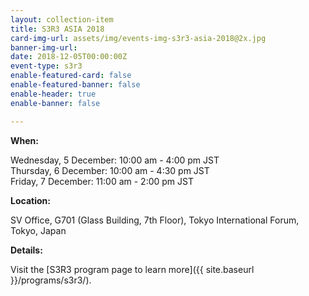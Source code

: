 ```yaml
---
layout: collection-item
title: S3R3 ASIA 2018
card-img-url: assets/img/events-img-s3r3-asia-2018@2x.jpg
banner-img-url:
date: 2018-12-05T00:00:00Z
event-type: s3r3
enable-featured-card: false
enable-featured-banner: false
enable-header: true
enable-banner: false

---
```

**When:**

Wednesday, 5 December:  10:00 am - 4:00 pm JST  
Thursday, 6 December:  10:00 am - 4:30 pm JST  
Friday, 7 December:  11:00 am - 2:00 pm JST

**Location:** 

SV Office, G701 (Glass Building, 7th Floor), Tokyo International Forum, Tokyo, Japan 

**Details:** 

Visit the [S3R3 program page to learn more]({{ site.baseurl }}/programs/s3r3/).